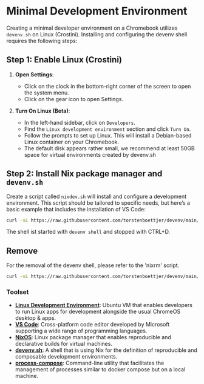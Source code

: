 # Minimal Development Environment

Creating a minimal developer environment on a Chromebook utilizes `devenv.sh` on Linux (Crostini). Installing and configuring the devenv shell requires the following steps:

## Step 1: Enable Linux (Crostini)

1. **Open Settings**:
   - Click on the clock in the bottom-right corner of the screen to open the system menu.
   - Click on the gear icon to open Settings.

2. **Turn On Linux (Beta)**:
   - In the left-hand sidebar, click on `Developers`.
   - Find the `Linux development environment` section and click `Turn On`.
   - Follow the prompts to set up Linux. This will install a Debian-based Linux container on your Chromebook. 
   - The default disk appears rather small, we recommend at least 50GB space for virtual environments created by devenv.sh

## Step 2: Install Nix package manager and `devenv.sh` 

Create a script called `nixdev.sh` will install and configure a development environment. This script should be tailored to specific needs, but here’s a basic example that includes the installation of VS Code:

```sh
curl -sL https://raw.githubusercontent.com/torstenboettjer/devenv/main/nixdev.sh | sh
```

The shell ist started with `devenv shell` and stopped with CTRL+D.

## Remove

For the removal of the devenv shell, please refer to the 'nixrm' script.

```sh
curl -sL https://raw.githubusercontent.com/torstenboettjer/devenv/main/nixrm.sh | sh
```

### Toolset
* **[Linux Development Environment](https://chromeos.dev/en/linux)**: Ubuntu VM that enables developers to run Linux apps for development alongside the usual ChromeOS desktop & apps.
* **[VS Code](https://code.visualstudio.com/docs/setup/linux)**: Cross-platform code editor developed by Microsoft supporting a wide range of programming languages.
* **[NixOS](https://nixos.org/)**: Linux package manager that enables reproducible and declarative builds for virtual machines.
* **[devenv.sh](https://devenv.sh/)**: A shell that is using Nix for the definition of reproducible and composable development environments.
* **[process-compose](https://f1bonacc1.github.io/process-compose/)**: Command-line utility that facilitates the management of processes similar to docker compose but on a local machine.
